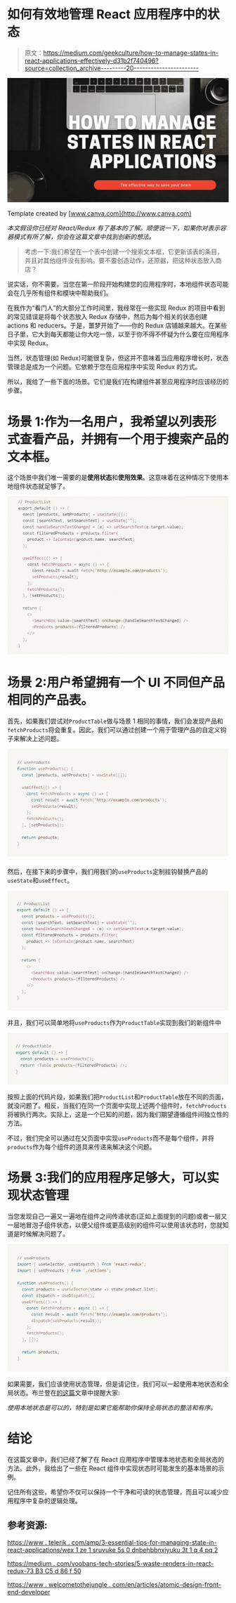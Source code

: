 # 如何有效地管理 React 应用程序中的状态

> 原文：<https://medium.com/geekculture/how-to-manage-states-in-react-applications-effectively-d31b2f740496?source=collection_archive---------20----------------------->

![](img/90dd2dc724a7ab30d77b08bf1c2f2b74.png)

Template created by [www.canva.com](http://www.canva.com)

*本文假设你已经对 React/Redux 有了基本的了解。顺便说一下，如果你对表示容器模式有所了解，你会在这篇文章中找到创新的想法。*

> 考虑一下:我们希望在一个表中创建一个搜索文本框，它更新该表的条目，并且对其他组件没有影响。要不要创造动作，还原器，把这种状态放入商店？

说实话，你不需要。当您在第一阶段开始构建您的应用程序时，本地组件状态可能会在几乎所有组件和模块中帮助我们。

在我作为“看门人”的大部分工作时间里，我经常在一些实现 Redux 的项目中看到的常见错误是将每个状态放入 Redux 存储中，然后为每个相关的状态创建 actions 和 reducers。于是，噩梦开始了——你的 Redux 店铺越来越大。在某些日子里，它大到每天都能让你大吃一惊，以至于你不得不怀疑为什么要在应用程序中实现 Redux。

当然，状态管理(如 Redux)可能很复杂，但这并不意味着当应用程序增长时，状态管理总是成为一个问题。它依赖于您在应用程序中实现 Redux 的方式。

所以，我给了一些下面的场景。它们是我们在构建组件甚至应用程序时应该经历的步骤。

# 场景 1:作为一名用户，我希望以列表形式查看产品，并拥有一个用于搜索产品的文本框。

这个场景中我们唯一需要的是**使用状态**和**使用效果**。这意味着在这种情况下使用本地组件状态就足够了。

![](img/d6f1c65e802d37ce06d75ff8bfd9fef6.png)

# 场景 2:用户希望拥有一个 UI 不同但产品相同的产品表。

首先，如果我们尝试对`ProductTable`做与场景 1 相同的事情，我们会发现产品和`fetchProducts`将会重复。因此，我们可以通过创建一个用于管理产品的自定义钩子来解决上述问题。

![](img/8512db0335176a0b766d2057eaa8ef0e.png)

然后，在接下来的步骤中，我们用我们的`useProducts`定制挂钩替换产品的`useState`和`useEffect`。

![](img/142b03782cb575da4c0461a5f8d0242a.png)

并且，我们可以简单地将`useProducts`作为`ProductTable`实现到我们的新组件中

![](img/27a63b78b98918a0afe2b5c220dcb3b0.png)

按照上面的代码片段，如果我们把`ProductList`和`ProductTable`放在不同的页面，就没问题了。相反，当我们在同一个页面中实现上述两个组件时，`fetchProducts`将被执行两次。实际上，这是一个已知的问题，因为我们期望遵循组件间独立性的方法。

不过，我们完全可以通过在父页面中实现`useProducts`而不是每个组件，并将`products`作为每个组件的道具来传递来解决这个问题。

# 场景 3:我们的应用程序足够大，可以实现状态管理

当您发现自己一遍又一遍地在组件之间传递状态(正如上面提到的问题)或者一层又一层地冒泡子组件状态，以便父组件或更高级别的组件可以使用该状态时，您就知道是时候解决问题了。

![](img/1d200add4029845fe8e76831be5dfa8b.png)

如果需要，我们应该使用状态管理，但是请记住，我们可以一起使用本地状态和全局状态。布兰登在[的这篇](https://www.telerik.com/amp/3-essential-tips-for-managing-state-in-react-applications/WEx1ZE1sRUVUWkE5S0dNbEhBNXJyUkU3T1Q4PQ2)文章中提醒大家:

*使用本地状态是可以的，特别是如果它能帮助你保持全局状态的整洁和有序。*

# 结论

在这篇文章中，我们已经了解了在 React 应用程序中管理本地状态和全局状态的方法。此外，我给出了一些在 React 组件中实现状态时可能发生的基本场景的示例。

记住所有这些，希望你不仅可以保持一个干净和可读的状态管理，而且可以减少应用程序中复杂的逻辑处理。

## 参考资源:

[https://www . telerik . com/amp/3-essential-tips-for-managing-state-in-react-applications/wex 1 ze 1 sruvuke 5s 0 dnbehbbnxjyuku 3t 1 q 4 pq 2](https://www.telerik.com/amp/3-essential-tips-for-managing-state-in-react-applications/WEx1ZE1sRUVUWkE5S0dNbEhBNXJyUkU3T1Q4PQ2)

[https://medium . com/voobans-tech-stories/5-waste-renders-in-react-redux-73 B3 C5 d 86 f 50](/voobans-tech-stories/5-ways-to-stop-wasting-renders-in-react-redux-73b3c5d86f50)

[https://www . welcometothejungle . com/en/articles/atomic-design-front-end-developer](https://www.welcometothejungle.com/en/articles/atomic-design-front-end-developer)